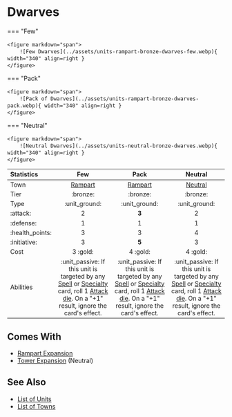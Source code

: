 # Dwarves

=== "Few"

    <figure markdown="span">
        ![Few Dwarves](../assets/units-rampart-bronze-dwarves-few.webp){ width="340" align=right }
    </figure>

=== "Pack"

    <figure markdown="span">
        ![Pack of Dwarves](../assets/units-rampart-bronze-dwarves-pack.webp){ width="340" align=right }
    </figure>

=== "Neutral"

    <figure markdown="span">
        ![Neutral Dwarves](../assets/units-neutral-bronze-dwarves.webp){ width="340" align=right }
    </figure>


| Statistics | Few | Pack | Neutral |
| :--- | :---: | :---: | :---: |
| Town | [Rampart](../towns/rampart.md) | [Rampart](../towns/rampart.md) | [Neutral](../towns/neutral.md) |
| Tier | :bronze: | :bronze: | :bronze: |
| Type | :unit_ground: | :unit_ground: | :unit_ground: |
| :attack: | 2 | **3** | 2 |
| :defense: | 1 | 1 | 1 |
| :health_points: | 3 | 3 | 4 |
| :initiative: | 3 | **5** | 3 |
| Cost | 3 :gold: | 4 :gold: | 4 :gold: |
| Abilities | :unit_passive: If this unit is targeted by any [Spell](../spells/index.md) or [Specialty](../heroes/index.md) card, roll 1 [Attack die](../dice.md#attack-die). On a "+1" result, ignore the card's effect. | :unit_passive: If this unit is targeted by any [Spell](../spells/index.md) or [Specialty](../heroes/index.md) card, roll 1 [Attack die](../dice.md#attack-die). On a "+1" result, ignore the card's effect. | :unit_passive: If this unit is targeted by any [Spell](../spells/index.md) or [Specialty](../heroes/index.md) card, roll 1 [Attack die](../dice.md#attack-die). On a "+1" result, ignore the card's effect. |


## Comes With

- [Rampart Expansion](../content/rampart_expansion.md)
- [Tower Expansion](../content/tower_expansion.md) (Neutral)


## See Also

- [List of Units](index.md)
- [List of Towns](../towns/index.md)